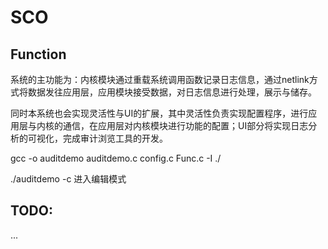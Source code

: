 # SCO

## Function

系统的主功能为：内核模块通过重载系统调用函数记录日志信息，通过netlink方式将数据发往应用层，应用模块接受数据，对日志信息进行处理，展示与储存。

同时本系统也会实现灵活性与UI的扩展，其中灵活性负责实现配置程序，进行应用层与内核的通信，在应用层对内核模块进行功能的配置；UI部分将实现日志分析的可视化，完成审计浏览工具的开发。

gcc -o auditdemo auditdemo.c config.c Func.c -I ./

./auditdemo -c 进入编辑模式

## TODO:
...
